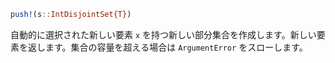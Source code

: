 ```julia
push!(s::IntDisjointSet{T})
```

自動的に選択された新しい要素 `x` を持つ新しい部分集合を作成します。新しい要素を返します。集合の容量を超える場合は `ArgumentError` をスローします。
